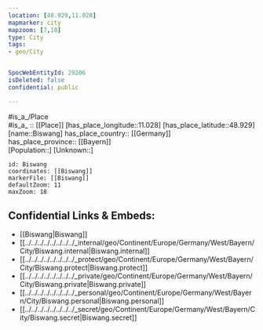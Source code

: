 ```yaml
---
location: [48.929,11.028] 
mapmarker: city 
mapzoom: [7,18] 
type: City
tags:
- geo/City


SpocWebEntityId: 29206
isDeleted: false
confidential: public

---
```

#is_a_/Place  
#is_a_ :: [[Place]] 
[has_place_longitude::11.028] 
[has_place_latitude::48.929] 
[name::Biswang] 
has_place_country:: [[Germany]]  
has_place_province:: [[Bayern]]  
[Population::] 
[Unknown::] 


```leaflet
id: Biswang
coordinates: [[Biswang]] 
markerFile: [[Biswang]] 
defaultZoom: 11 
maxZoom: 18
```


## Confidential Links & Embeds: 
- [[Biswang|Biswang]]  
- [[../../../../../../../../_internal/geo/Continent/Europe/Germany/West/Bayern/City/Biswang.internal|Biswang.internal]] 
- [[../../../../../../../../_protect/geo/Continent/Europe/Germany/West/Bayern/City/Biswang.protect|Biswang.protect]] 
- [[../../../../../../../../_private/geo/Continent/Europe/Germany/West/Bayern/City/Biswang.private|Biswang.private]] 
- [[../../../../../../../../_personal/geo/Continent/Europe/Germany/West/Bayern/City/Biswang.personal|Biswang.personal]] 
- [[../../../../../../../../_secret/geo/Continent/Europe/Germany/West/Bayern/City/Biswang.secret|Biswang.secret]] 
